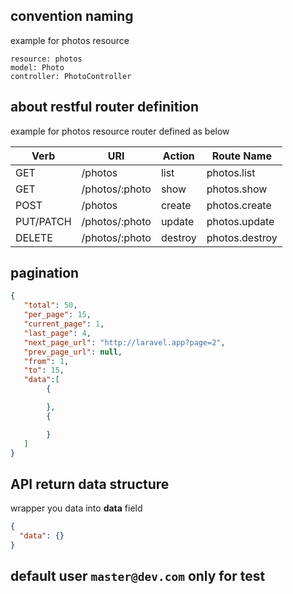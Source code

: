 
## convention naming
example for photos resource
```
resource: photos
model: Photo
controller: PhotoController
```

## about restful router definition
example for photos resource router defined as below

Verb | URI | Action | Route Name
---|---|---|---
GET | /photos |	list | photos.list
GET | /photos/:photo | show | photos.show
POST | /photos | create | photos.create
PUT/PATCH | /photos/:photo | update | photos.update
DELETE | /photos/:photo | destroy | photos.destroy


## pagination
```json
{
   "total": 50,
   "per_page": 15,
   "current_page": 1,
   "last_page": 4,
   "next_page_url": "http://laravel.app?page=2",
   "prev_page_url": null,
   "from": 1,
   "to": 15,
   "data":[
        {

        },
        {

        }
   ]
}
```

## API return data structure
wrapper you data into **data** field
```json
{
  "data": {}
}
```

## default user `master@dev.com` only for test